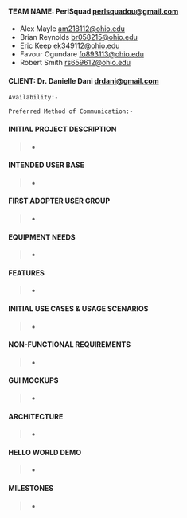 #### TEAM NAME: PerlSquad <perlsquadou@gmail.com>
- Alex Mayle <am218112@ohio.edu>
- Brian Reynolds <br058215@ohio.edu> 
- Eric Keep <ek349112@ohio.edu> 
- Favour Ogundare <fo893113@ohio.edu> 
- Robert Smith <rs659612@ohio.edu> 

#### CLIENT: Dr. Danielle Dani <drdani@gmail.com>
	Availability:-
	
	Preferred Method of Communication:-
	
#### INITIAL PROJECT DESCRIPTION
> -

#### INTENDED USER BASE
> -

#### FIRST ADOPTER USER GROUP
> -

#### EQUIPMENT NEEDS
> -


#### FEATURES
> -


#### INITIAL USE CASES & USAGE SCENARIOS
>  -
#### NON-FUNCTIONAL REQUIREMENTS
> -

#### GUI MOCKUPS
> -

#### ARCHITECTURE
> -

#### HELLO WORLD DEMO
> -

#### MILESTONES
> -
